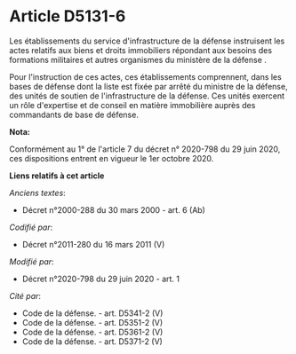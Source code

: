 # Article D5131-6

Les établissements du service d'infrastructure de la défense instruisent les actes relatifs aux biens et droits immobiliers
répondant aux besoins des formations militaires et autres organismes du ministère de la défense                          . 

Pour l'instruction de ces actes, ces établissements comprennent, dans les bases de défense dont la liste est fixée par arrêté
du ministre de la défense, des unités de soutien de l'infrastructure de la défense. Ces unités exercent un rôle d'expertise
et de conseil en matière immobilière auprès des commandants de base de défense.

**Nota:**

Conformément au 1° de l'article 7 du décret n° 2020-798 du 29 juin 2020, ces dispositions entrent en vigueur le 1er octobre
2020.

**Liens relatifs à cet article**

_Anciens textes_:

  - Décret n°2000-288 du 30 mars 2000 - art. 6 (Ab)

_Codifié par_:

  - Décret n°2011-280 du 16 mars 2011 (V)

_Modifié par_:

  - Décret n°2020-798 du 29 juin 2020 - art. 1

_Cité par_:

  - Code de la défense. - art. D5341-2 (V)
  - Code de la défense. - art. D5351-2 (V)
  - Code de la défense. - art. D5361-2 (V)
  - Code de la défense. - art. D5371-2 (V)
